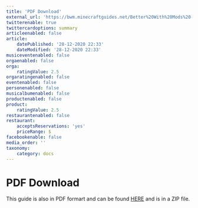 ```yaml
---
title: 'PDF Download'
external_url: 'https://bwm.minecraftguides.net/Better%20With%20Mods%20-%20A%20Comprehensive%20Guide.pdf'
twitterenable: true
twittercardoptions: summary
articleenabled: false
article:
    datePublished: '28-12-2020 22:33'
    dateModified: '28-12-2020 22:33'
musiceventenabled: false
orgaenabled: false
orga:
    ratingValue: 2.5
orgaratingenabled: false
eventenabled: false
personenabled: false
musicalbumenabled: false
productenabled: false
product:
    ratingValue: 2.5
restaurantenabled: false
restaurant:
    acceptsReservations: 'yes'
    priceRange: $
facebookenable: false
media_order: ''
taxonomy:
    category: docs
---
```


# PDF Download

This guide is also in PDF formart and can be found [HERE](Better%20With%20Mods%20-%20A%20Comprehensive%20Guide.pdf.zip) and is in a ZIP file.
